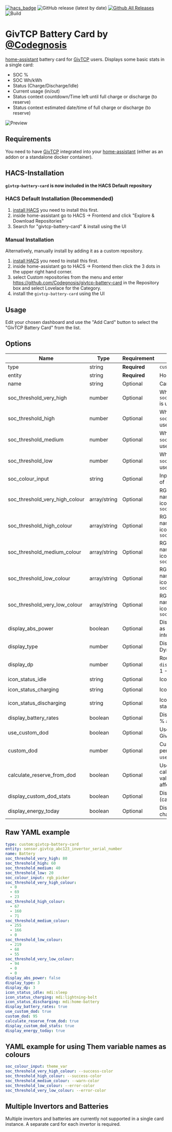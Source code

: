 [![hacs_badge](https://img.shields.io/badge/HACS-Default-orange.svg?style=flat-square)](https://github.com/custom-components/hacs)
![GitHub release (latest by date)](https://img.shields.io/github/v/release/Codegnosis/givtcp-battery-card?style=flat-square)
[![Github All Releases](https://img.shields.io/github/downloads/Codegnosis/givtcp-battery-card/total.svg)]()
![Build](https://github.com/Codegnosis/givtcp-battery-card/actions/workflows/build.yml/badge.svg)

# GivTCP Battery Card by [@Codegnosis](https://www.github.com/Codegnosis)

[home-assistant](home-assistant.io) battery card for [GivTCP](https://github.com/britkat1980/giv_tcp) users. Displays
some basic stats in a single card:

- SOC %
- SOC Wh/kWh
- Status (Charge/Discharge/Idle)
- Current usage (in/out)
- Status context countdown/Time left until full charge or discharge (to reserve)
- Status context estimated date/time of full charge or discharge (to reserve)

![Preview](./preview.png)

## Requirements

You need to have [GivTCP](https://github.com/britkat1980/giv_tcp) integrated into your [home-assistant](home-assistant.io) (either as an addon or a standalone docker container).

## HACS-Installation

**`givtcp-battery-card` is now included in the HACS Default repository**

### HACS Default Installation (Recommended)

1. [install HACS](https://hacs.xyz/docs/installation/installation) you need to install this first.
2. inside home-assistant go to HACS -> Frontend and click "Explore & Download Repositories"
3. Search for "givtcp-battery-card" & install using the UI

### Manual Installation

Alternatively, manually install by adding it as a custom repository.

1. [install HACS](https://hacs.xyz/docs/installation/installation) you need to install this first.
2. inside home-assistant go to HACS -> Frontend then click the 3 dots in the upper right hand corner.
3. select Custom repositories from the menu and enter https://github.com/Codegnosis/givtcp-battery-card in the Repository box and select Lovelace for the Category.
4. install the `givtcp-battery-card` using the UI

## Usage

Edit your chosen dashboard and use the "Add Card" button to select the "GivTCP Battery Card" from the list.

## Options

| Name                           | Type         | Requirement  | Description                                                                                                     | Default              |
|--------------------------------|--------------|--------------|-----------------------------------------------------------------------------------------------------------------|----------------------|
| type                           | string       | **Required** | `custom:givtcp-battery-card`                                                                                    |                      |
| entity                         | string       | **Required** | Home Assistant entity ID.                                                                                       | `none`               |
| name                           | string       | Optional     | Card name                                                                                                       | `Battery`            |
| soc_threshold_very_high        | number       | Optional     | When SOC is >= this, `soc_threshold_very_high_colour` is used for the icon colour                               | `80`                 |
| soc_threshold_high             | number       | Optional     | When SOC is >= this, `soc_threshold_high_colour` is used for the icon colour                                    | `60`                 |
| soc_threshold_medium           | number       | Optional     | When SOC is >= this, `soc_threshold_medium_colour` is used for the icon colour                                  | `40`                 |
| soc_threshold_low              | number       | Optional     | When SOC is >= this, `soc_threshold_low_colour` is used for the icon colour                                     | `20`                 |
| soc_colour_input               | string       | Optional     | Input type for the colours. One of `rgb_picker` or `theme_var`                                                  | `rgb_picker`         |
| soc_threshold_very_high_colour | array/string | Optional     | RGB value or theme variable name (e.g. `--success-color`) for icon colour when SOC >= `soc_threshold_very_high` | `[0, 69, 23]`        |
| soc_threshold_high_colour      | array/string | Optional     | RGB value or theme variable name (e.g. `--success-color`) for icon colour when SOC >= `soc_threshold_high`      | `[67, 160, 71]`      |
| soc_threshold_medium_colour    | array/string | Optional     | RGB value or theme variable name (e.g. `--success-color`) for icon colour when SOC >= `soc_threshold_medium`    | `[255, 166, 0]`      |
| soc_threshold_low_colour       | array/string | Optional     | RGB value or theme variable name (e.g. `--success-color`) for icon colour when SOC >= `soc_threshold_low`       | `[219, 68, 55]`      |
| soc_threshold_very_low_colour  | array/string | Optional     | RGB value or theme variable name (e.g. `--success-color`) for icon colour when SOC < `soc_threshold_low`        | `[94, 0, 0]`         |
| display_abs_power              | boolean      | Optional     | Display the battery power usage as an absolute (unsigned integer) value                                         | `false`              |
| display_type                   | number       | Optional     | Display type. 0: Wh, 1: kWh, 2: Dynamic                                                                         | `3`                  |
| display_dp                     | number       | Optional     | Round to decimal places for `display_type` kWh or Dynamic. 1 - 3                                                | `3`                  |
| icon_status_idle               | string       | Optional     | Icon for Idle battery status                                                                                    | `mdi:sleep`          |
| icon_status_charging           | string       | Optional     | Icon for Charging battery status                                                                                | `mdi:lightning-bolt` |
| icon_status_discharging        | string       | Optional     | Icon for Discharging battery status                                                                             | `mdi:home-battery`   |
| display_battery_rates          | boolean      | Optional     | Display charge/dischare rate as % and graphical bar                                                             | `true`               |
| use_custom_dod                 | boolean      | Optional     | Use custom DoD % to override GivTCP capacity & SoC values                                                       | `false`              |
| custom_dod                     | number       | Optional     | Custom DoD value as a percentage. Used when `use_custom_dod` is `true`                                          | `100`                |
| calculate_reserve_from_dod     | boolean      | Optional     | Use custom DoD value to also calculate the battery reserve value. Note - using this also affects the timers     | `false `             |
| display_custom_dod_stats       | boolean      | Optional     | Display the derived custom DoD (capacity and reserve) stats                                                     | `true`               |
| display_energy_today           | boolean      | Optional     | Display statistics for daily charge/discharge                                                                   | `true`               |

## Raw YAML example

```yaml
type: custom:givtcp-battery-card
entity: sensor.givtcp_abc123_invertor_serial_number
name: Battery
soc_threshold_very_high: 80
soc_threshold_high: 60
soc_threshold_medium: 40
soc_threshold_low: 20
soc_colour_input: rgb_picker
soc_threshold_very_high_colour:
  - 0
  - 69
  - 23
soc_threshold_high_colour:
  - 67
  - 160
  - 71
soc_threshold_medium_colour:
  - 255
  - 166
  - 0
soc_threshold_low_colour:
  - 219
  - 68
  - 55
soc_threshold_very_low_colour:
  - 94
  - 0
  - 0
display_abs_power: false
display_type: 3
display_dp: 3
icon_status_idle: mdi:sleep
icon_status_charging: mdi:lightning-bolt
icon_status_discharging: mdi:home-battery
display_battery_rates: true
use_custom_dod: true
custom_dod: 95
calculate_reserve_from_dod: true
display_custom_dod_stats: true
display_energy_today: true
```

## YAML example for using Them variable names as colours

```yaml
soc_colour_input: theme_var
soc_threshold_very_high_colour: --success-color
soc_threshold_high_colour: --success-color
soc_threshold_medium_colour: --warn-color
soc_threshold_low_colour: --error-color
soc_threshold_very_low_colour: --error-color
```

## Multiple Invertors and Batteries

Multiple invertors and batteries are currently not supported in a single card instance. A separate card for each
invertor is required.
